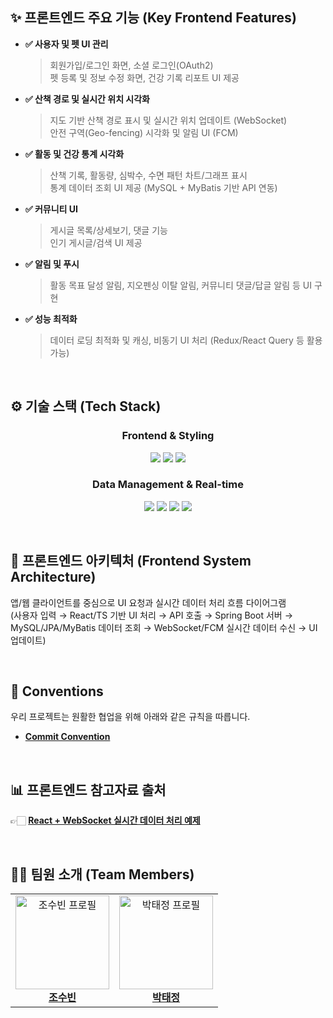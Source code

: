 ## ✨ 프론트엔드 주요 기능 (Key Frontend Features)

- **✅ 사용자 및 펫 UI 관리**
  > 회원가입/로그인 화면, 소셜 로그인(OAuth2) <br> 펫 등록 및 정보 수정 화면, 건강 기록 리포트 UI 제공

- **✅ 산책 경로 및 실시간 위치 시각화**
  > 지도 기반 산책 경로 표시 및 실시간 위치 업데이트 (WebSocket) <br> 안전 구역(Geo-fencing) 시각화 및 알림 UI (FCM)

- **✅ 활동 및 건강 통계 시각화**
  > 산책 기록, 활동량, 심박수, 수면 패턴 차트/그래프 표시 <br> 통계 데이터 조회 UI 제공 (MySQL + MyBatis 기반 API 연동)

- **✅ 커뮤니티 UI**
  > 게시글 목록/상세보기, 댓글 기능 <br> 인기 게시글/검색 UI 제공

- **✅ 알림 및 푸시**
  > 활동 목표 달성 알림, 지오펜싱 이탈 알림, 커뮤니티 댓글/답글 알림 등 UI 구현

- **✅ 성능 최적화**
  > 데이터 로딩 최적화 및 캐싱, 비동기 UI 처리 (Redux/React Query 등 활용 가능)

<br>

## ⚙️ 기술 스택 (Tech Stack)

<div align="center">

### Frontend & Styling
<p>
<img src="https://img.shields.io/badge/React-61DAFB?style=for-the-badge&logo=react&logoColor=black">
<img src="https://img.shields.io/badge/TypeScript-3178C6?style=for-the-badge&logo=typescript&logoColor=white">
<img src="https://img.shields.io/badge/TailwindCSS-06B6D4?style=for-the-badge&logo=tailwind-css&logoColor=white">
</p>

### Data Management & Real-time
<p>
<img src="https://img.shields.io/badge/Redux-764ABC?style=for-the-badge&logo=redux&logoColor=white">
<img src="https://img.shields.io/badge/ReactQuery-FF4154?style=for-the-badge&logoColor=white">
<img src="https://img.shields.io/badge/WebSocket-0082C9?style=for-the-badge&logoColor=white">
<img src="https://img.shields.io/badge/FCM-FCA121?style=for-the-badge&logo=firebase&logoColor=white">
</p>

</div>

<br>

## 🤖 프론트엔드 아키텍처 (Frontend System Architecture)

앱/웹 클라이언트를 중심으로 UI 요청과 실시간 데이터 처리 흐름 다이어그램  
(사용자 입력 → React/TS 기반 UI 처리 → API 호출 → Spring Boot 서버 → MySQL/JPA/MyBatis 데이터 조회 → WebSocket/FCM 실시간 데이터 수신 → UI 업데이트)

<br>

## 🤝 Conventions
우리 프로젝트는 원활한 협업을 위해 아래와 같은 규칙을 따릅니다.

- **[Commit Convention](./.github/COMMIT_CONVENTION.md)**

<br>

## 📊 프론트엔드 참고자료 출처

👉🏻 **[React + WebSocket 실시간 데이터 처리 예제](https://www.digitalocean.com/community/tutorials/react-websockets)**

<br>

## 💁‍♂️ 팀원 소개 (Team Members)

<table align="center">
  <tr>
    <td align="center">
      <a href="https://github.com/sooloin">
      <img src="https://github.com/sooloin.png" alt="조수빈 프로필" width="150" height="150"/><br>
      <b>조수빈</b>
    </td>
    <td align="center">
      <a href="https://github.com/path-ptj">
      <img src="https://github.com/right-path-ptj.png" alt="박태정 프로필" width="150" height="150"/><br>
      <b>박태정</b>
    </td>
  </tr>
</table>

